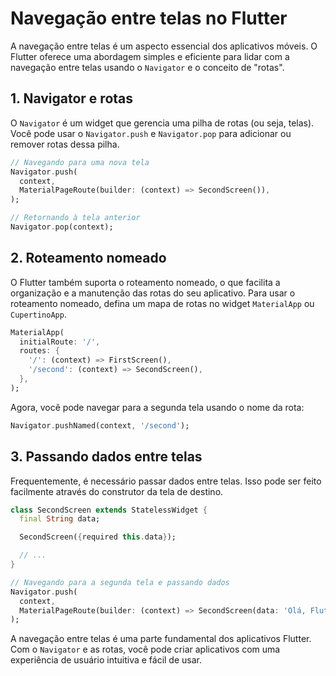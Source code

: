 # Navegação entre telas no Flutter

A navegação entre telas é um aspecto essencial dos aplicativos móveis. O Flutter oferece uma abordagem simples e eficiente para lidar com a navegação entre telas usando o `Navigator` e o conceito de "rotas".

## 1. Navigator e rotas

O `Navigator` é um widget que gerencia uma pilha de rotas (ou seja, telas). Você pode usar o `Navigator.push` e `Navigator.pop` para adicionar ou remover rotas dessa pilha.

```dart
// Navegando para uma nova tela
Navigator.push(
  context,
  MaterialPageRoute(builder: (context) => SecondScreen()),
);

// Retornando à tela anterior
Navigator.pop(context);
```

## 2. Roteamento nomeado

O Flutter também suporta o roteamento nomeado, o que facilita a organização e a manutenção das rotas do seu aplicativo. Para usar o roteamento nomeado, defina um mapa de rotas no widget `MaterialApp` ou `CupertinoApp`.

```dart
MaterialApp(
  initialRoute: '/',
  routes: {
    '/': (context) => FirstScreen(),
    '/second': (context) => SecondScreen(),
  },
);
```

Agora, você pode navegar para a segunda tela usando o nome da rota:

```dart
Navigator.pushNamed(context, '/second');
```

## 3. Passando dados entre telas

Frequentemente, é necessário passar dados entre telas. Isso pode ser feito facilmente através do construtor da tela de destino.

```dart
class SecondScreen extends StatelessWidget {
  final String data;

  SecondScreen({required this.data});

  // ...
}

// Navegando para a segunda tela e passando dados
Navigator.push(
  context,
  MaterialPageRoute(builder: (context) => SecondScreen(data: 'Olá, Flutter!')),
);
```

A navegação entre telas é uma parte fundamental dos aplicativos Flutter. Com o `Navigator` e as rotas, você pode criar aplicativos com uma experiência de usuário intuitiva e fácil de usar.

